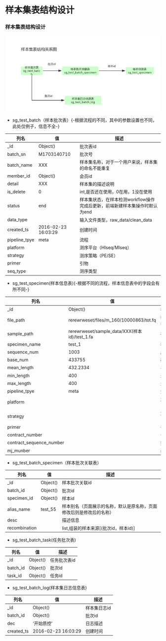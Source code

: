 # 样本集表结构设计
### 样本集表结构设计
![样本集表结构关系图](样本集表结构关系图.png)
+ sg_test_batch（样本批次表）{-根据流程的不同，其中的参数设置也不同，此处仅例子，信息不全-}

| 列名 | 值 | 描述 |
| ---- | ---- | ---- |
|_id|Object()|批次表id|
|batch_sn|M1703140710|批次号|
|batch_name|XXX|样本集名称，对于一个用户来说，样本集的命名不能重复|
|member_id|Object()|会员id|
|detail|XXX|样本集的描述说明|
|is_delete|0|int,是否还在使用，0在用，1没在使用|
|status|end|样本集状态，在样本检测workflow操作完成后更新，前端新建样本集操作时默认为end|
|data_type||输入文件类型，raw_data/clean_data|
|created_ts|2016-02-23 16:03:29|创建时间|
|pipeline_tpye|meta|流程|
|platform||测序平台（HIseq/MIseq）|
|strategy||测序策略（PE/SE）|
|primer ||引物|
|seq_type||测序类型|

+ sg_test_specimen(样本信息表){-根据不同的流程，样本信息表中的字段会有所不同-}

| 列名 | 值 | 描述 |
| ---- | ---- | ---- |
|_id|Object()|样本id|
|file_path|rerewrweset/files/m_160/10000863/tot.fq|输入的序列文件名称|
|sample_path|rerewrweset/sample_data/XXX(样本id)/test_1.fa|样本文件路径|
|specimen_name|test_1|样本名称|
|sequence_num|1003|序列长度|
|base_num|433755|碱基长度|
|mean_length|432.2334|平均长度|
|min_length|400|最小长度|
|max_length|400|最大长度|
|pipeline_tpye|meta|流程|
|platform||测序平台（HIseq/MIseq）|
|strategy||测序策略（PE/SE）|
|primer ||引物|
|contract_number||合同号|
|contract_sequence_number||签订测序量|
|mj_munber||美吉编号|


+ sg_test_batch_specimen（样本批次关联表）

| 列名 | 值 | 描述 |
| ---- | ---- | ---- |
|_id|Object()|样本批次关联id|
|batch_id|Object()|批次id|
|specimen_id|Object()|样本id|
|alias_name|test_55|样本别名（页面展示的名称，默认是原名称，页面修改后则是修改后的名称）|
|desc||描述信息|
|recombination||list,组装的样本来源[(批次id，样本id)]|

+ sg_test_batch_task(任务批次表)

| 列名 | 值 | 描述 |
| ---- | ---- | ---- |
|_id|Object()|任务批次表id|
|batch_id|Object()|批次id|
|task_id|Object()|任务id|

+ sg_test_batch_log(样本集日志信息表)

| 列名 | 值 | 描述 |
| ---- | ---- | ---- |
|_id|Object()|样本集日志id|
|batch_id|Object()|批次id|
|dec|‘开始质控’|日志描述|
|created_ts|2016-02-23 16:03:29|创建时间|
